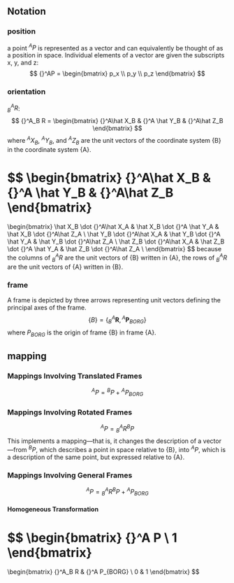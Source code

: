 ## Notation
### position
 a point ${}^A P$ is represented as a vector and
can equivalently be thought of as a position in space.
Individual elements of a vector are given the subscripts x, y, and z:
$$
{}^AP = \begin{bmatrix}
p_x \\
p_y \\
p_z
\end{bmatrix}
$$

### orientation
${}^A_B R$: 
$$
{}^A_B R = \begin{bmatrix}
{}^A\hat X_B & {}^A \hat Y_B & {}^A\hat Z_B
\end{bmatrix}
$$
where ${}^AX_B$, ${}^AY_B$, and ${}^AZ_B$ are the unit vectors of the coordinate system {B} in the coordinate system {A}.

$$
\begin{bmatrix}
{}^A\hat X_B & {}^A \hat Y_B & {}^A\hat Z_B
\end{bmatrix}
=
\begin{bmatrix}
\hat X_B \dot {}^A\hat X_A & \hat X_B \dot {}^A \hat Y_A & \hat X_B \dot {}^A\hat Z_A \\
\hat Y_B \dot {}^A\hat X_A & \hat Y_B \dot {}^A \hat Y_A & \hat Y_B \dot {}^A\hat Z_A \\
\hat Z_B \dot {}^A\hat X_A & \hat Z_B \dot {}^A \hat Y_A & \hat Z_B \dot {}^A\hat Z_A \\
\end{bmatrix}
$$
because the columns of ${}^A_B R$ are the unit vectors of {B} written in {A}, the rows of ${}^A_B R$ are the unit vectors of {A} written in {B}.

### frame
A frame is depicted by three arrows representing unit
vectors defining the principal axes of the frame.
$$
\{B\} = \{{}^A_B \mathbf R, {}^A \mathbf P_{BORG}\}
$$
where $P_{BORG}$ is the origin of frame {B} in frame {A}.

## mapping
### Mappings Involving Translated Frames
$$
{}^A P = {}^B P + {}^A P_{BORG}
$$
### Mappings Involving Rotated Frames
$$
{}^A P = {}^A_B R {}^B P
$$
This  implements a mapping—that is, it changes the description of a
vector—from ${}^BP$, which describes a point in space relative to {B}, into ${}^AP$, which is
a description of the same point, but expressed relative to {A}.

### Mappings Involving General Frames
$$
{}^A P = {}^A_B R {}^B P + {}^A P_{BORG}
$$
#### Homogeneous Transformation
$$
\begin{bmatrix}
{}^A P \\
1
\end{bmatrix}
=
\begin{bmatrix}
{}^A_B R & {}^A P_{BORG} \\
0 & 1
\end{bmatrix}
$$
